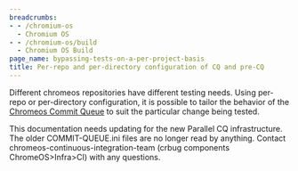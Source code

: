 ```yaml
---
breadcrumbs:
- - /chromium-os
  - Chromium OS
- - /chromium-os/build
  - Chromium OS Build
page_name: bypassing-tests-on-a-per-project-basis
title: Per-repo and per-directory configuration of CQ and pre-CQ
---
```


Different chromeos repositories have different testing needs. Using per-repo or
per-directory configuration, it is possible to tailor the behavior of the
[Chromeos Commit
Queue](http://www.chromium.org/developers/tree-sheriffs/sheriff-details-chromium-os/commit-queue-overview)
to suit the particular change being tested.

This documentation needs updating for the new Parallel CQ infrastructure. The
older COMMIT-QUEUE.ini files are no longer read by anything. Contact
chromeos-continuous-integration-team (crbug components ChromeOS&gt;Infra&gt;CI)
with any questions.
